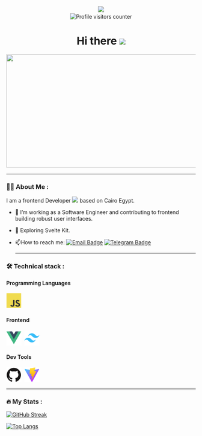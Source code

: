 <div id="header" align="center">
  <img src="https://media.giphy.com/media/M9gbBd9nbDrOTu1Mqx/giphy.gif" width="100"/>
  <div>
    <img src="https://komarev.com/ghpvc/?username=imirghania&style=flat-square&color=blue" alt="Profile visitors counter"/>
  </div>
  <h1>
    Hi there
    <img src="https://media.giphy.com/media/hvRJCLFzcasrR4ia7z/giphy.gif" width="30px"/>
  </h1>
</div>

<div align="center">
  <img src="https://media.giphy.com/media/dWesBcTLavkZuG35MI/giphy.gif" width="600" height="300"/>
</div>


---

### :technologist: About Me :
I am a frontend Developer <img src="https://media.giphy.com/media/WUlplcMpOCEmTGBtBW/giphy.gif" width="30"> based on Cairo Egypt.
- :telescope: I’m working as a Software Engineer and contributing to frontend building robust user interfaces.
- :seedling: Exploring Svelte Kit.
- :mailbox:How to reach me: [![Email Badge](https://img.shields.io/badge/Email-19E57F?logo=gmail&logoColor=white)](mailto:kogordev@gmail.com) [![Telegram Badge](https://img.shields.io/badge/Telegram-%2326A5E4?logo=telegram&logoColor=white
)](https://t.me/osamaidris)

  ---

### :hammer_and_wrench: Technical stack :
#### Programming Languages
<div>
  <img src="https://github.com/devicons/devicon/blob/master/icons/javascript/javascript-original.svg" title="JavaScript" alt="JavaScript" width="40" height="40"/>&nbsp;
</div>

#### Frontend
<div>
  <img src="https://github.com/devicons/devicon/blob/master/icons/vuejs/vuejs-original.svg" title="Vuejs" alt="Vuejs" width="40" height="40"/>&nbsp;
  <img src="https://github.com/devicons/devicon/blob/master/icons/tailwindcss/tailwindcss-original.svg" title="Tailwindcss" alt="Tailwindcss" width="40" height="40"/>&nbsp;
</div>

#### Dev Tools
<div>
  <img src="https://github.com/devicons/devicon/blob/master/icons/github/github-original.svg" title="Github" alt="Github" width="40" height="40"/>&nbsp;
  <img src="https://github.com/devicons/devicon/blob/master/icons/vitejs/vitejs-original.svg" title="Vitejs" alt="Vitejs" width="40" height="40"/>&nbsp;
</div>

---

### :fire: My Stats :
[![GitHub Streak](http://github-readme-streak-stats.herokuapp.com?user=kogordev&theme=dark&background=000000)](https://git.io/streak-stats)

[![Top Langs](https://github-readme-stats.vercel.app/api/top-langs/?username=kogordev&layout=compact&theme=vision-friendly-dark)](https://github.com/anuraghazra/github-readme-stats)


